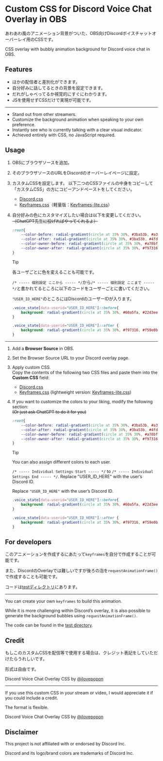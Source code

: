 # Custom CSS for Discord Voice Chat Overlay in OBS

あわあわ風のアニメーション背景がついた、OBS向けDiscordボイスチャットオーバーレイ用のCSSです。

CSS overlay with bubbly animation background for Discord voice chat in OBS.

## Features

- ほかの配信者と差別化ができます。
- 自分好みに話してるときの背景を設定できます。
- だれがしゃべってるか視覚的にすぐにわかります。
- JSを使用せずCSSだけで実現が可能です。

---

- Stand out from other streamers.  
- Customize the background animation when speaking to your own preference.  
- Instantly see who is currently talking with a clear visual indicator.  
- Achieved entirely with CSS, no JavaScript required.  


## Usage

1. OBSにブラウザソースを追加。
2. そのブラウザソースのURLをDiscordのオーバーレイページに設定。
3. カスタムCSSを設定します。
   以下二つのCSSファイルの中身をコピーして「カスタムCSS」の方にコピーアンドペーストをしてください。
   - [Discord.css](./discord.css)
   - [Keyframes.css](./keyframes.css)（軽量版：[Keyframes-lite.css](./keyframes-lite.css)）
4. 自分好みの色にカスタマイズしたい場合は以下を変更してください。
   ~~（ChatGPT先生に投げればやってくれるよ）~~
   ```css
   :root{
	   --color-before: radial-gradient(circle at 35% 30%, #3ba53b, #a3e635 60%, #bef264);
	   --color-after: radial-gradient(circle at 35% 30%, #3ba53b, #4fd64f 60%, #2a7a2a);
	   --color-owner-before: radial-gradient(circle at 35% 30%, #a78bfa, #60a5fa 60%, #22d3ee);
	   --color-owner-after: radial-gradient(circle at 35% 30%, #f97316, #f59e0b 60%, #ef4444);
   }
   ```

   > [!TIP]
   > 各ユーザごとに色を変えることも可能です。
   > 
   > `/* ----- 個別設定 ここから ----- */`から`/* ----- 個別設定 ここまで ----- */`と書かれてるところに以下のコードをユーザーごとに書いてください。
   >
   > `"USER_ID_HERE"`のところにはDiscordのユーザーIDが入ります。
   > 
   > ```css
   > .voice_state[data-userid="USER_ID_HERE"]::before{
   >     background: radial-gradient(circle at 35% 30%, #60a5fa, #22d3ee 60%, #a78bfa);
   > }
   >
   > .voice_state[data-userid="USER_ID_HERE"]::after {
   >     background: radial-gradient(circle at 35% 30%, #f97316, #f59e0b 60%, #ef4444);
   > }
   > ```

--- 

1. Add a **Browser Source** in OBS.  
2. Set the Browser Source URL to your Discord overlay page.  
3. Apply custom CSS.  
   Copy the contents of the following two CSS files and paste them into the **Custom CSS** field:  
   - [Discord.css](./discord.css)  
   - [Keyframes.css](./keyframes.css) (lightweight version: [Keyframes-lite.css](./keyframes-lite.css))  
4. If you want to customize the colors to your liking, modify the following section:  
   ~~(Or just ask ChatGPT to do it for you)~~  
   ```css
   :root{
	   --color-before: radial-gradient(circle at 35% 30%, #3ba53b, #a3e635 60%, #bef264);
	   --color-after: radial-gradient(circle at 35% 30%, #3ba53b, #4fd64f 60%, #2a7a2a);
	   --color-owner-before: radial-gradient(circle at 35% 30%, #a78bfa, #60a5fa 60%, #22d3ee);
	   --color-owner-after: radial-gradient(circle at 35% 30%, #f97316, #f59e0b 60%, #ef4444);
   }
   ```

   > [!TIP]
   > You can also assign different colors to each user.
   > 
   > `/* ----- Individual Settings Start ----- */` to `/* ----- Individual Settings End ----- */`. Replace "USER_ID_HERE" with the user’s Discord ID.
   >
   > Replace `"USER_ID_HERE"` with the user’s Discord ID.
   > 
   > ```css
   > .voice_state[data-userid="USER_ID_HERE"]::before{
   >     background: radial-gradient(circle at 35% 30%, #60a5fa, #22d3ee 60%, #a78bfa);
   > }
   >
   > .voice_state[data-userid="USER_ID_HERE"]::after {
   >     background: radial-gradient(circle at 35% 30%, #f97316, #f59e0b 60%, #ef4444);
   > }
   > ```

## For developers

このアニメーションを作成するにあたって`keyframes`を自分で作成することが可能です。

また、DiscordのOverlayでは難しいですが後ろの泡を`requestAnimationFrame()`で作成することも可能です。

コードは[testディレクトリ](./test)にあります。

---

You can create your own `keyframes` to build this animation.  

While it is more challenging within Discord’s overlay, it is also possible to generate the background bubbles using `requestAnimationFrame()`.  

The code can be found in the [test directory](./test).  

## Credit

もしこのカスタムCSSを配信等で使用する場合は、クレジット表記をしていただけたらうれしいです。

形式は自由です。  

Discord Voice Chat Overlay CSS by [@ilovepopon](https://x.com/ilovepopon)

---

If you use this custom CSS in your stream or video, I would appreciate it if you could include a credit. 

The format is flexible.  

Discord Voice Chat Overlay CSS by [@ilovepopon](https://x.com/ilovepopon)


## Disclaimer 

This project is not affiliated with or endorsed by Discord Inc. 

Discord and its logo/brand colors are trademarks of Discord Inc.
